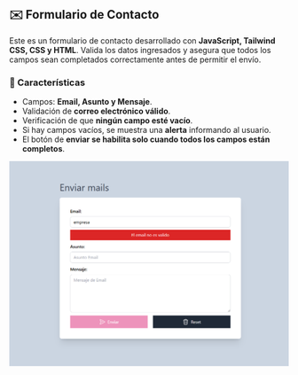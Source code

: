 ## ✉️ Formulario de Contacto

Este es un formulario de contacto desarrollado con **JavaScript, Tailwind CSS, CSS y HTML**. Valida los datos ingresados y asegura que todos los campos sean completados correctamente antes de permitir el envío.

### 🚀 Características
- Campos: **Email, Asunto y Mensaje**.
- Validación de **correo electrónico válido**.
- Verificación de que **ningún campo esté vacío**.
- Si hay campos vacíos, se muestra una **alerta** informando al usuario.
- El botón de **enviar se habilita solo cuando todos los campos están completos**.

<p align="center">
  <img src="./img/mail.png" alt="tacos">
</p>
